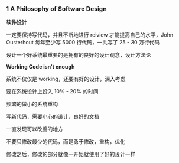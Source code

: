 
### 1  A Philosophy of Software Design

**软件设计**

一定要保持写代码，并且不断地进行 reiview 才能提高自己的水平，John Ousterhout 每年至少写 5000 行代码，一共写了 25 - 30 万行代码

设计一个好系统最重要的是拥有的良好的设计观念，设计方法论

**Working Code isn’t enough**

系统不仅仅是 working，还要有好的设计，深入考虑

要在系统设计上投入 10% - 20% 的时间

频繁的做小的系统重构

写新代码，需要小心的设计，良好的文档

一直发现可以改善的地方

不要只修改最少的代码，而是勇于修改，重构，优化

修改之后，修改的部分就像一开始就使用了好的设计一样
